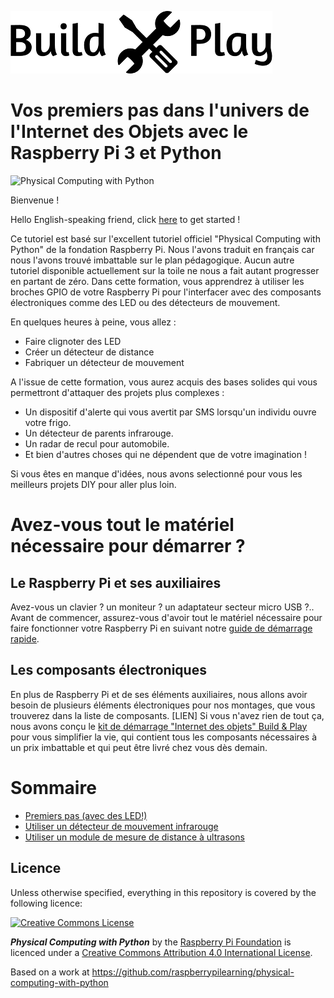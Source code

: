 ![Build & Play, les meilleurs tutoriels DIY pour débuter et progresser dans l'univers de l'Internet des Objets](BuildnPlay_small.png)

# Vos premiers pas dans l'univers de l'Internet des Objets avec le Raspberry Pi 3 et Python

![Physical Computing with Python](cover.png)

Bienvenue !


Hello English-speaking friend, click [here](english.md) to get started !

Ce tutoriel est basé sur l'excellent tutoriel officiel "Physical Computing with Python" de la fondation Raspberry Pi.
Nous l'avons traduit en français car nous l'avons trouvé imbattable sur le plan pédagogique. Aucun autre tutoriel disponible actuellement sur la toile ne nous a fait autant progresser en partant de zéro.
Dans cette formation, vous apprendrez à utiliser les broches GPIO de votre Raspberry Pi pour l'interfacer avec des composants électroniques comme des LED ou des détecteurs de mouvement.

En quelques heures à peine, vous allez :
* Faire clignoter des LED
* Créer un détecteur de distance
* Fabriquer un détecteur de mouvement

A l'issue de cette formation, vous aurez acquis des bases solides qui vous permettront d'attaquer des projets plus complexes :
* Un dispositif d'alerte qui vous avertit par SMS lorsqu'un individu ouvre votre frigo.
* Un détecteur de parents infrarouge.
* Un radar de recul pour automobile.
* Et bien d'autres choses qui ne dépendent que de votre imagination !

Si vous êtes en manque d'idées, nous avons selectionné pour vous les meilleurs projets DIY pour aller plus loin.

# Avez-vous tout le matériel nécessaire pour démarrer ?

## Le Raspberry Pi et ses auxiliaires
Avez-vous un clavier ? un moniteur ? un adaptateur secteur micro USB ?..
Avant de commencer, assurez-vous d'avoir tout le matériel nécessaire pour faire fonctionner votre Raspberry Pi en suivant notre [guide de démarrage rapide](https://github.com/saucesamourai/Demarrage-rapide-Raspberry-Pi/blob/master/README.md). 

## Les composants électroniques
En plus de Raspberry Pi et de ses éléments auxiliaires, nous allons avoir besoin de plusieurs éléments électroniques pour nos montages, que vous trouverez dans la liste de composants. [LIEN]
Si vous n'avez rien de tout ça, nous avons conçu le  [kit de démarrage "Internet des objets" Build & Play](https://www.amazon.fr/dp/B01N0TKCJN) pour vous simplifier la vie, qui contient tous les composants nécessaires à un prix imbattable et qui peut être livré chez vous dès demain.


# Sommaire 
- [Premiers pas (avec des LED!)](worksheet.md)
- [Utiliser un détecteur de mouvement infrarouge](pir.md)
- [Utiliser un module de mesure de distance à ultrasons](distance.md)

## Licence

Unless otherwise specified, everything in this repository is covered by the following licence:

[![Creative Commons License](http://i.creativecommons.org/l/by-sa/4.0/88x31.png)](http://creativecommons.org/licenses/by-sa/4.0/)

***Physical Computing with Python*** by the [Raspberry Pi Foundation](http://www.raspberrypi.org) is licenced under a [Creative Commons Attribution 4.0 International License](http://creativecommons.org/licenses/by-sa/4.0/).

Based on a work at https://github.com/raspberrypilearning/physical-computing-with-python
